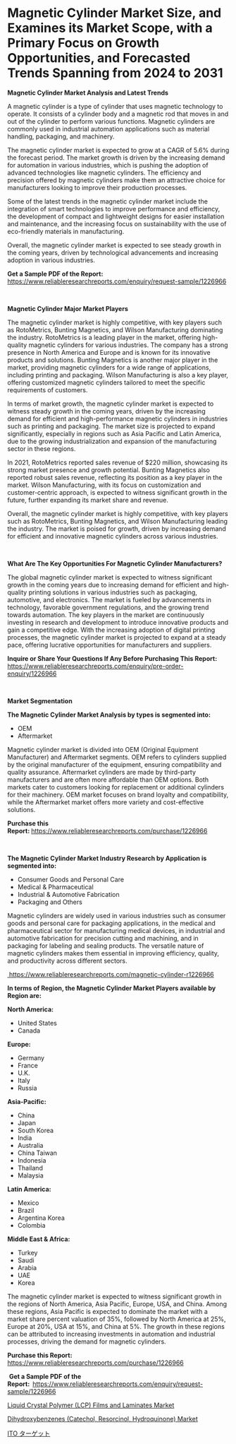 <p><h1>Magnetic Cylinder Market Size, and Examines its Market Scope, with a Primary Focus on Growth Opportunities, and Forecasted Trends Spanning from 2024 to 2031</h1></p><p><strong>Magnetic Cylinder Market Analysis and Latest Trends</strong></p>
<p><p>A magnetic cylinder is a type of cylinder that uses magnetic technology to operate. It consists of a cylinder body and a magnetic rod that moves in and out of the cylinder to perform various functions. Magnetic cylinders are commonly used in industrial automation applications such as material handling, packaging, and machinery.</p><p>The magnetic cylinder market is expected to grow at a CAGR of 5.6% during the forecast period. The market growth is driven by the increasing demand for automation in various industries, which is pushing the adoption of advanced technologies like magnetic cylinders. The efficiency and precision offered by magnetic cylinders make them an attractive choice for manufacturers looking to improve their production processes.</p><p>Some of the latest trends in the magnetic cylinder market include the integration of smart technologies to improve performance and efficiency, the development of compact and lightweight designs for easier installation and maintenance, and the increasing focus on sustainability with the use of eco-friendly materials in manufacturing.</p><p>Overall, the magnetic cylinder market is expected to see steady growth in the coming years, driven by technological advancements and increasing adoption in various industries.</p></p>
<p><strong>Get a Sample PDF of the Report:&nbsp;</strong> <a href="https://www.reliableresearchreports.com/enquiry/request-sample/1226966">https://www.reliableresearchreports.com/enquiry/request-sample/1226966</a></p>
<p>&nbsp;</p>
<p><strong>Magnetic Cylinder Major Market Players</strong></p>
<p><p>The magnetic cylinder market is highly competitive, with key players such as RotoMetrics, Bunting Magnetics, and Wilson Manufacturing dominating the industry. RotoMetrics is a leading player in the market, offering high-quality magnetic cylinders for various industries. The company has a strong presence in North America and Europe and is known for its innovative products and solutions. Bunting Magnetics is another major player in the market, providing magnetic cylinders for a wide range of applications, including printing and packaging. Wilson Manufacturing is also a key player, offering customized magnetic cylinders tailored to meet the specific requirements of customers.</p><p>In terms of market growth, the magnetic cylinder market is expected to witness steady growth in the coming years, driven by the increasing demand for efficient and high-performance magnetic cylinders in industries such as printing and packaging. The market size is projected to expand significantly, especially in regions such as Asia Pacific and Latin America, due to the growing industrialization and expansion of the manufacturing sector in these regions.</p><p>In 2021, RotoMetrics reported sales revenue of $220 million, showcasing its strong market presence and growth potential. Bunting Magnetics also reported robust sales revenue, reflecting its position as a key player in the market. Wilson Manufacturing, with its focus on customization and customer-centric approach, is expected to witness significant growth in the future, further expanding its market share and revenue.</p><p>Overall, the magnetic cylinder market is highly competitive, with key players such as RotoMetrics, Bunting Magnetics, and Wilson Manufacturing leading the industry. The market is poised for growth, driven by increasing demand for efficient and innovative magnetic cylinders across various industries.</p></p>
<p>&nbsp;</p>
<p><strong>What Are The Key Opportunities For Magnetic Cylinder Manufacturers?</strong></p>
<p><p>The global magnetic cylinder market is expected to witness significant growth in the coming years due to increasing demand for efficient and high-quality printing solutions in various industries such as packaging, automotive, and electronics. The market is fueled by advancements in technology, favorable government regulations, and the growing trend towards automation. The key players in the market are continuously investing in research and development to introduce innovative products and gain a competitive edge. With the increasing adoption of digital printing processes, the magnetic cylinder market is projected to expand at a steady pace, offering lucrative opportunities for manufacturers and suppliers.</p></p>
<p><strong>Inquire or Share Your Questions If Any Before Purchasing This Report:</strong> <a href="https://www.reliableresearchreports.com/enquiry/pre-order-enquiry/1226966">https://www.reliableresearchreports.com/enquiry/pre-order-enquiry/1226966</a></p>
<p>&nbsp;</p>
<p><strong>Market Segmentation</strong></p>
<p><strong>The Magnetic Cylinder Market Analysis by types is segmented into:</strong></p>
<p><ul><li>OEM</li><li>Aftermarket</li></ul></p>
<p><p>Magnetic cylinder market is divided into OEM (Original Equipment Manufacturer) and Aftermarket segments. OEM refers to cylinders supplied by the original manufacturer of the equipment, ensuring compatibility and quality assurance. Aftermarket cylinders are made by third-party manufacturers and are often more affordable than OEM options. Both markets cater to customers looking for replacement or additional cylinders for their machinery. OEM market focuses on brand loyalty and compatibility, while the Aftermarket market offers more variety and cost-effective solutions.</p></p>
<p><strong>Purchase this Report:&nbsp;</strong><a href="https://www.reliableresearchreports.com/purchase/1226966">https://www.reliableresearchreports.com/purchase/1226966</a></p>
<p>&nbsp;</p>
<p><strong>The Magnetic Cylinder Market Industry Research by Application is segmented into:</strong></p>
<p><ul><li>Consumer Goods and Personal Care</li><li>Medical & Pharmaceutical</li><li>Industrial & Automotive Fabrication</li><li>Packaging and Others</li></ul></p>
<p><p>Magnetic cylinders are widely used in various industries such as consumer goods and personal care for packaging applications, in the medical and pharmaceutical sector for manufacturing medical devices, in industrial and automotive fabrication for precision cutting and machining, and in packaging for labeling and sealing products. The versatile nature of magnetic cylinders makes them essential in improving efficiency, quality, and productivity across different sectors.</p></p>
<p><a href="https://www.reliableresearchreports.com/magnetic-cylinder-r1226966">&nbsp;https://www.reliableresearchreports.com/magnetic-cylinder-r1226966</a></p>
<p><strong>In terms of Region, the Magnetic Cylinder Market Players available by Region are:</strong></p>
<p>
    <p> <strong> North America: </strong>
        <ul>
            <li>United States</li>
            <li>Canada</li>
        </ul>
        </p> 
    <p> <strong> Europe: </strong>
        <ul>
            <li>Germany</li>
            <li>France</li>
            <li>U.K.</li>
            <li>Italy</li>
            <li>Russia</li>
        </ul>
        </p> 
    <p> <strong> Asia-Pacific: </strong>
        <ul>
            <li>China</li>
            <li>Japan</li>
            <li>South Korea</li>
            <li>India</li>
            <li>Australia</li>
            <li>China Taiwan</li>
            <li>Indonesia</li>
            <li>Thailand</li>
            <li>Malaysia</li>
        </ul>
        </p> 
    <p> <strong> Latin America: </strong>
        <ul>
            <li>Mexico</li>
            <li>Brazil</li>
            <li>Argentina Korea</li>
            <li>Colombia</li>
        </ul>
        </p> 
    <p> <strong> Middle East & Africa: </strong>
        <ul>
            <li>Turkey</li>
            <li>Saudi</li>
            <li>Arabia</li>
            <li>UAE</li>
            <li>Korea</li>
        </ul>
    </p>
    </p>
<p><p>The magnetic cylinder market is expected to witness significant growth in the regions of North America, Asia Pacific, Europe, USA, and China. Among these regions, Asia Pacific is expected to dominate the market with a market share percent valuation of 35%, followed by North America at 25%, Europe at 20%, USA at 15%, and China at 5%. The growth in these regions can be attributed to increasing investments in automation and industrial processes, driving the demand for magnetic cylinders.</p></p>
<p><strong>Purchase this Report: </strong><a href="https://www.reliableresearchreports.com/purchase/1226966">https://www.reliableresearchreports.com/purchase/1226966</a></p>
<p>&nbsp;<strong>Get a Sample PDF of the Report:&nbsp;&nbsp;</strong><a href="https://www.reliableresearchreports.com/enquiry/request-sample/1226966">https://www.reliableresearchreports.com/enquiry/request-sample/1226966</a></p>
<p><strong></strong></p>
<p><p><a href="https://www.linkedin.com/pulse/liquid-crystal-polymer-lcp-films-laminates-market-exploring-szbje?trackingId=n6teajm8GfCRK6i6ARW8mw%3D%3D">Liquid Crystal Polymer (LCP) Films and Laminates Market</a></p><p><a href="https://www.linkedin.com/pulse/dihydroxybenzenes-catechol-resorcinol-hydroquinone-market-rsdje?trackingId=ijOWpnSNZqNCvIUbSac44g%3D%3D">Dihydroxybenzenes (Catechol, Resorcinol, Hydroquinone) Market</a></p><p><a href="https://github.com/ycmtqqhvk3273/Market-Research-Report-List-1/blob/main/902797229906.md">ITO ターゲット</a></p></p>